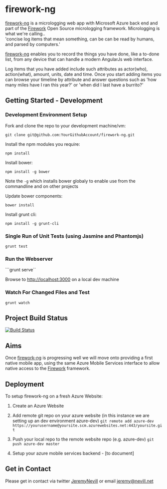 firework-ng
===========

[firework-ng](https://github.com/JeremyNevill/firework-ng) is a micrologging web app with Microsoft Azure back end and part of the [Firework](https://github.com/JeremyNevill/firework) Open Source micrologging framework.  Micrologging is what we're calling..  
'concise log items that mean something, can be can be read by humans, and parsed by computers.'

[firework-ng](https://github.com/JeremyNevill/firework-ng) enables you to record the things you have done, like a to-done list, from any device that can handle a modern AngularJs web interface.

Log items that you have added include such attributes as actor(who), action(what), amount, units, date and time.  Once you start adding items you can browse your timeline by attribute and answer questions such as 'how many miles have I ran this year?' or 'when did I last have a burrito?'


## Getting Started - Development
 
### Development Environment Setup

Fork and clone the repo to your development machine/vm: 

```git clone git@github.com:YourGithubAccount/firework-ng.git```

Install the npm modules you require: 

```npm install```

Install bower: 

```npm install -g bower```

Note the ```-g``` which installs bower globaly to enable use from the commandline and on other projects

Update bower components: 

```bower install```

Install grunt cli: 

```npm install -g grunt-cli```


### Single Run of Unit Tests (using Jasmine and Phantomjs)

```grunt test```


### Run the Webserver 

```grunt serve``

Browse to [http://localhost:3000](http://localhost:3000) on a local dev machine


### Watch For Changed Files and Test

```grunt watch```

 
## Project Build Status

[![Build Status](https://semaphoreapp.com/api/v1/projects/25e0104c-6e8f-461f-8310-ce1c6f26b641/249056/badge.png)](https://semaphoreapp.com/jeremynevill/firework-ng)


## Aims

Once [firework-ng](https://github.com/JeremyNevill/firework-ng) is progressing well we will move onto providing a first native mobile app, using the same Azure Mobile Services interface to allow native access to the [Firework](https://github.com/JeremyNevill/firework) framework.

## Deployment 

To setup firework-ng on a fresh Azure Website:

1) Create an Azure Website

2) Add remote git repo on your azure website (in this instance we are setting up an dev environment azure-dev)
```git remote add azure-dev https://yourusername@yoursite.scm.azurewebsites.net:443/yoursite.git```

3) Push your local repo to the remote website repo (e.g. azure-dev)
```git push azure-dev master```

4) Setup your azure mobile services backend - [to document]

## Get in Contact

Please get in contact via twitter [JeremyNevill](https://twitter.com/JeremyNevill) or email [jeremy@nevill.net](mailto:jeremy@nevill.net) 
